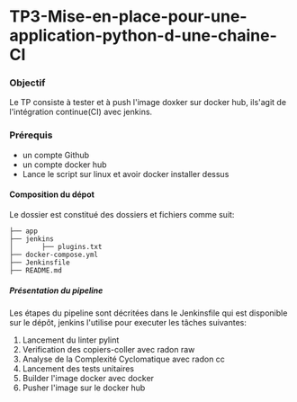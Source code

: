 # TP3-Mise-en-place-pour-une-application-python-d-une-chaine-CI

### Objectif

Le TP consiste à tester et à push l'image doxker sur docker hub, ils'agit de l'intégration continue(CI) avec jenkins.


### Prérequis

 - un compte Github
 - un compte docker hub
 - Lance le script sur linux et avoir docker installer dessus


#### Composition du dépot

Le dossier est constitué des dossiers et fichiers comme suit:

```
├── app
├── jenkins
│       ├── plugins.txt
├── docker-compose.yml
├── Jenkinsfile
├── README.md
```
##### Présentation du pipeline

Les étapes du pipeline sont décritées dans le Jenkinsfile qui est disponible sur le dépôt, jenkins l'utilise pour executer les tâches suivantes:

1. Lancement du linter pylint
2. Verification des copiers-coller avec radon raw
3. Analyse de la Complexité Cyclomatique avec radon cc 
4. Lancement des tests unitaires
5. Builder l'image docker avec docker
6. Pusher l'image sur le docker hub

